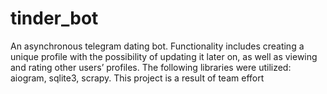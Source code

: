 # tinder_bot
An asynchronous telegram dating bot. Functionality includes creating a unique profile with the possibility of updating it later on, as well as viewing and rating other users’ profiles. The following libraries were utilized: aiogram, sqlite3, scrapy.
This project is a result of team effort
